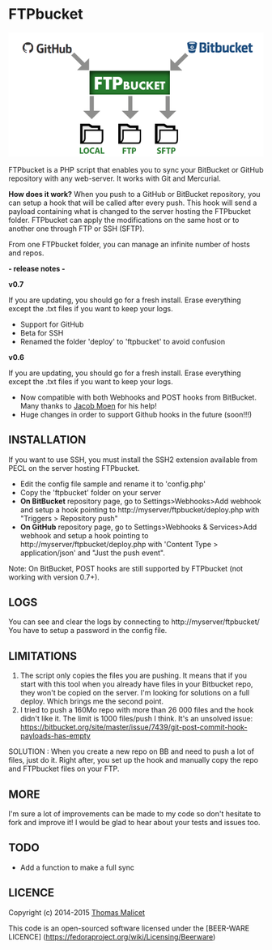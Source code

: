 FTPbucket
=========

![alt text](logo.png "Logo")

FTPbucket is a PHP script that enables you to sync your BitBucket or GitHub repository with any web-server.
It works with Git and Mercurial.

**How does it work?**
When you push to a GitHub or BitBucket repository, you can setup a hook that will be called after every push. This hook will send a payload containing what is changed to the server hosting the FTPbucket folder.
FTPbucket can apply the modifications on the same host or to another one through FTP or SSH (SFTP).

From one FTPbucket folder, you can manage an infinite number of hosts and repos.

**- release notes -**

**v0.7**

If you are updating, you should go for a fresh install. Erase everything except the .txt files if you want to keep your logs.
- Support for GitHub
- Beta for SSH
- Renamed the folder 'deploy' to 'ftpbucket' to avoid confusion

**v0.6**

If you are updating, you should go for a fresh install. Erase everything except the .txt files if you want to keep your logs.
- Now compatible with both Webhooks and POST hooks from BitBucket. Many thanks to [Jacob Moen](https://github.com/jacmoe) for his help!
- Huge changes in order to support Github hooks in the future (soon!!!)

INSTALLATION
------------

If you want to use SSH, you must install the SSH2 extension available from PECL on the server hosting FTPbucket.

- Edit the config file sample and rename it to 'config.php'
- Copy the 'ftpbucket' folder on your server
- **On BitBucket** repository page, go to Settings>Webhooks>Add webhook and setup a hook pointing to http://myserver/ftpbucket/deploy.php with "Triggers > Repository push"
- **On GitHub** repository page, go to Settings>Webhooks & Services>Add webhook and setup a hook pointing to http://myserver/ftpbucket/deploy.php with 'Content Type > application/json' and "Just the push event".

Note: On BitBucket, POST hooks are still supported by FTPbucket (not working with version 0.7+).

LOGS
-----
You can see and clear the logs by connecting to http://myserver/ftpbucket/ 
You have to setup a password in the config file.

LIMITATIONS
-----------

1. The script only copies the files you are pushing. It means that if you start with this tool when you already have files in your Bitbucket repo, they won't be copied on the server. I'm looking for solutions on a full deploy. Which brings me the second point.
2. I tried to push a 160Mo repo with more than 26 000 files and the hook didn't like it. The limit is 1000 files/push I think. It's an unsolved issue: https://bitbucket.org/site/master/issue/7439/git-post-commit-hook-payloads-has-empty

SOLUTION : When you create a new repo on BB and need to push a lot of files, just do it. Right after, you set up the hook and manually copy the repo and FTPbucket files on your FTP.

MORE
----

I'm sure a lot of improvements can be made to my code so don't hesitate to fork and improve it! I would be glad to hear about your tests and issues too.

TODO
----

- Add a function to make a full sync

LICENCE
-------
Copyright (c) 2014-2015 [Thomas Malicet](http://www.thomasmalicet.com/)

This code is an open-sourced software licensed under the [BEER-WARE LICENCE] (https://fedoraproject.org/wiki/Licensing/Beerware)